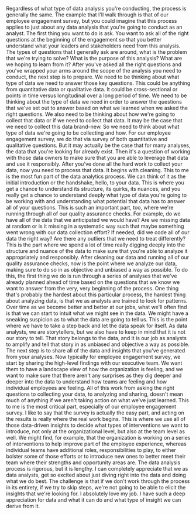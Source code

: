

Regardless of what type of data analysis you're conducting, the process is generally the same. The example that I'll walk through is that of our employee engagement survey, but you could imagine that this process applies to just about any data analysis that you're going to conduct as an analyst. The first thing you want to do is ask. You want to ask all of the right questions at the beginning of the engagement so that you better understand what your leaders and stakeholders need from this analysis. The types of questions that I generally ask are around, what is the problem that we're trying to solve? What is the purpose of this analysis? What are we hoping to learn from it? After you've asked all the right questions and you've wrapped your arms around the scope of the analysis you need to conduct, the next step is to prepare. We need to be thinking about what type of data we need to answer those key questions. This could be anything from quantitative data or qualitative data. It could be cross-sectional or points in time versus longitudinal over a long period of time. We need to be thinking about the type of data we need in order to answer the questions that we've set out to answer based on what we learned when we asked the right questions. We also need to be thinking about how we're going to collect that data or if we need to collect that data. It may be the case that we need to collect this data brand-new. So we need to think about what type of data we're going to be collecting and how. For our employee engagement survey, we do that via survey of both quantitative and qualitative questions. But it may actually be the case that for many analyses, the data that you're looking for already exist. Then it's a question of working with those data owners to make sure that you are able to leverage that data and use it responsibly. After you've done all the hard work to collect your data, now you need to process that data. It begins with cleaning. This to me is the most fun part of the data analytics process. We can think of it as the initial introduction or the handshake, hello, to your data. This is where you get a chance to understand its structure, its quirks, its nuances, and you really get a chance to understand deeply what type of data you're going to be working with and understanding what potential that data has to answer all of your questions. This is such an important part, too, where we're running through all of our quality assurance checks. For example, do we have all of the data that we anticipated we would have? Are we missing data at random or is it missing in a systematic way such that maybe something went wrong with our data collection effort? If needed, did we code all of our data the right way? Are there any outliers that we need to treat differently? This is the part where we spend a lot of time really digging deeply into the structure and nuance of the data to make sure that you're able to analyze it appropriately and responsibly. After cleaning our data and running all of our quality assurance checks, now is the point where we analyze our data, making sure to do so in as objective and unbiased a way as possible. To do this, the first thing we do is run through a series of analyses that we've already planned ahead of time based on the questions that we know we want to answer from the very, very beginning of the process. One thing that's probably the hardest about this particular process, the hardest thing about analyzing data, is that we as analysts are trained to look for patterns. Over time as we become better and better at our jobs, what we'll often find is that we can start to intuit what we might see in the data. We might have a sneaking suspicion as to what the data are going to tell us. This is the point where we have to take a step back and let the data speak for itself. As data analysts, we are storytellers, but we also have to keep in mind that it is not our story to tell. That story belongs to the data, and it is our job as analysts to amplify and tell that story in as unbiased and objective a way as possible. The next step is to share all of the data and insights that you've generated from your analyses. Now typically for employee engagement survey, we start by sharing the high-level findings with our executive team. We want them to have a landscape view of how the organization is feeling, and we want to make sure that there aren't any surprises as they dig deeper and deeper into the data to understand how teams are feeling and how individual employees are feeling. All of this work from asking the right questions to collecting your data, to analyzing and sharing, doesn't mean much of anything if we aren't taking action on what we've just learned. This to me is the most critical part, especially of our employee engagement survey. I like to say that the survey is actually the easy part, and acting on the results is really where the real work begins. This is where we use all of those data-driven insights to decide what types of interventions we want to introduce, not only at the organizational level, but also at the team level as well. We might find, for example, that the organization is working on a series of interventions to help improve part of the employee experience, whereas individual teams have additional roles, responsibilities to play, to either bolster some of those efforts or to introduce new ones to better meet their team where their strengths and opportunity areas are. The data analysis process is rigorous, but it is lengthy. I can completely appreciate that we as data analysts, get so excited about just diving right into the data and doing what we do best. The challenge is that if we don't work through the process in its entirety, if we try to skip steps, we're not going to be able to elicit the insights that we're looking for. I absolutely love my job. I have such a deep appreciation for data and what it can do and what type of insight we can derive from it.